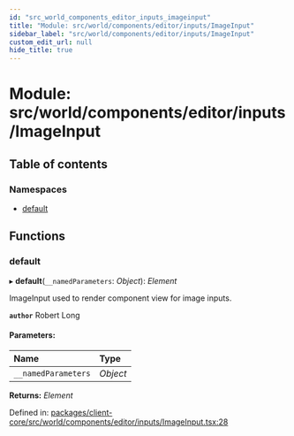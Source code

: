```yaml
---
id: "src_world_components_editor_inputs_imageinput"
title: "Module: src/world/components/editor/inputs/ImageInput"
sidebar_label: "src/world/components/editor/inputs/ImageInput"
custom_edit_url: null
hide_title: true
---
```


# Module: src/world/components/editor/inputs/ImageInput

## Table of contents

### Namespaces

- [default](src_world_components_editor_inputs_imageinput.default.md)

## Functions

### default

▸ **default**(`__namedParameters`: *Object*): *Element*

ImageInput used to render component view for image inputs.

**`author`** Robert Long

#### Parameters:

Name | Type |
:------ | :------ |
`__namedParameters` | *Object* |

**Returns:** *Element*

Defined in: [packages/client-core/src/world/components/editor/inputs/ImageInput.tsx:28](https://github.com/xr3ngine/xr3ngine/blob/716a06460/packages/client-core/src/world/components/editor/inputs/ImageInput.tsx#L28)

